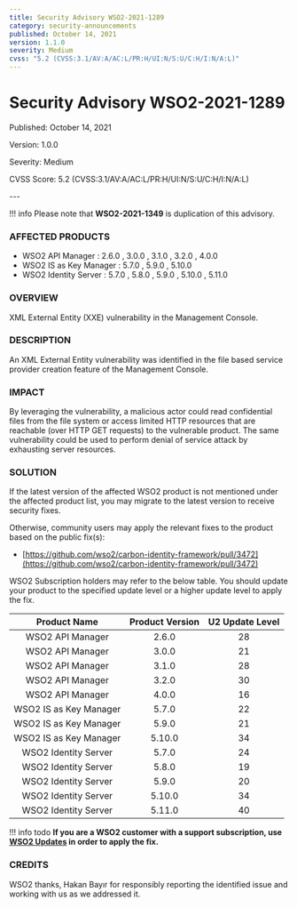 ```yaml
---
title: Security Advisory WSO2-2021-1289
category: security-announcements
published: October 14, 2021
version: 1.1.0
severity: Medium
cvss: "5.2 (CVSS:3.1/AV:A/AC:L/PR:H/UI:N/S:U/C:H/I:N/A:L)"
---
```


# Security Advisory WSO2-2021-1289

<p class="doc-info">Published: October 14, 2021</p>
<p class="doc-info">Version: 1.0.0</p>
<p class="doc-info">Severity: Medium</p>
<p class="doc-info">CVSS Score: 5.2 (CVSS:3.1/AV:A/AC:L/PR:H/UI:N/S:U/C:H/I:N/A:L)</p>
---

!!! info
    Please note that **WSO2-2021-1349** is duplication of this advisory.

### AFFECTED PRODUCTS
* WSO2 API Manager : 2.6.0 , 3.0.0 , 3.1.0 , 3.2.0 , 4.0.0
* WSO2 IS as Key Manager : 5.7.0 , 5.9.0 , 5.10.0
* WSO2 Identity Server : 5.7.0 , 5.8.0 , 5.9.0 , 5.10.0 , 5.11.0


### OVERVIEW
XML External Entity (XXE) vulnerability in the Management Console.


### DESCRIPTION
An XML External Entity vulnerability was identified in the file based service provider creation feature of the Management Console.


### IMPACT
By leveraging the vulnerability, a malicious actor could read confidential files from the file system or access limited HTTP resources that are reachable (over HTTP GET requests) to the vulnerable product. The same vulnerability could be used to perform denial of service attack by exhausting server resources.


### SOLUTION
If the latest version of the affected WSO2 product is not mentioned under the affected product list, you may migrate to the latest version to receive security fixes.

Otherwise, community users may apply the relevant fixes to the product based on the public fix(s):

* [https://github.com/wso2/carbon-identity-framework/pull/3472](https://github.com/wso2/carbon-identity-framework/pull/3472)

WSO2 Subscription holders may refer to the below table. You should update your product to the specified update level or a higher update level to apply the fix.

|      Product Name      | Product Version | U2 Update Level |
|:----------------------:|:---------------:|:---------------:|
| WSO2 API Manager       |      2.6.0      |        28       |
| WSO2 API Manager       |      3.0.0      |        21       |
| WSO2 API Manager       |      3.1.0      |        28       |
| WSO2 API Manager       |      3.2.0      |        30       |
| WSO2 API Manager       |      4.0.0      |        16       |
| WSO2 IS as Key Manager |      5.7.0      |        22       |
| WSO2 IS as Key Manager |      5.9.0      |        21       |
| WSO2 IS as Key Manager |      5.10.0     |        34       |
| WSO2 Identity Server   |      5.7.0      |        24       |
| WSO2 Identity Server   |      5.8.0      |        19       |
| WSO2 Identity Server   |      5.9.0      |        20       |
| WSO2 Identity Server   |      5.10.0     |        34       |
| WSO2 Identity Server   |      5.11.0     |        40       |

!!! info todo
    **If you are a WSO2 customer with a support subscription, use [WSO2 Updates](https://wso2.com/updates/) in order to apply the fix.**


### CREDITS
WSO2 thanks, Hakan Bayır for responsibly reporting the identified issue and working with us as we addressed it.
